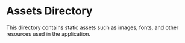 # Assets Directory

This directory contains static assets such as images, fonts, and other resources used in the application.